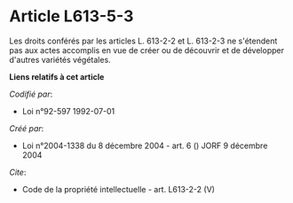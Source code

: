 # Article L613-5-3

Les droits conférés par les articles L. 613-2-2 et L. 613-2-3 ne s'étendent pas aux actes accomplis en vue de créer ou de
découvrir et de développer d'autres variétés végétales.

**Liens relatifs à cet article**

_Codifié par_:

  - Loi n°92-597 1992-07-01

_Créé par_:

  - Loi n°2004-1338 du 8 décembre 2004 - art. 6 () JORF 9 décembre 2004

_Cite_:

  - Code de la propriété intellectuelle - art. L613-2-2 (V)
